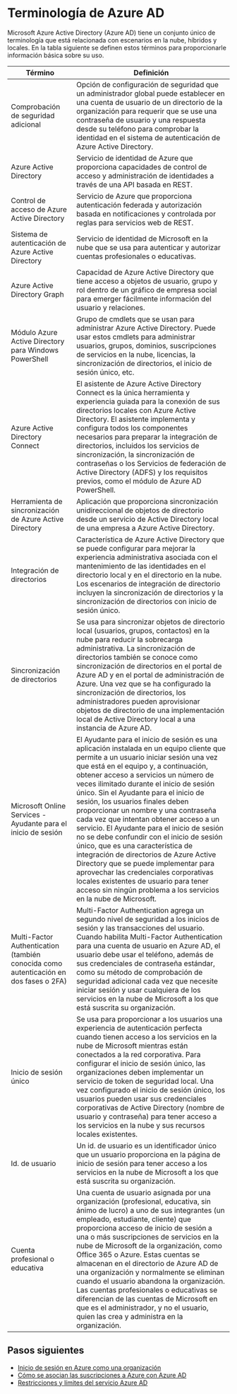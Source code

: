 <properties 
	pageTitle="Terminología de Azure AD" 
	description="Términos y definiciones relacionados con Azure AD." 
	services="active-directory" 
	documentationCenter="" 
	authors="Justinha" 
	writer="Justinha" 
	manager="TerryLan" 
	editor="LisaToft"/>

<tags 
	ms.service="active-directory" 
	ms.workload="infrastructure-services" 
	ms.tgt_pltfrm="na" 
	ms.devlang="na" 
	ms.topic="article" 
	ms.date="04/27/2015" 
	ms.author="Justinha"/>

# Terminología de Azure AD

Microsoft Azure Active Directory (Azure AD) tiene un conjunto único de terminología que está relacionada con escenarios en la nube, híbridos y locales. En la tabla siguiente se definen estos términos para proporcionarle información básica sobre su uso.

 Término | Definición
------------- | -------------
Comprobación de seguridad adicional | Opción de configuración de seguridad que un administrador global puede establecer en una cuenta de usuario de un directorio de la organización para requerir que se use una contraseña de usuario y una respuesta desde su teléfono para comprobar la identidad en el sistema de autenticación de Azure Active Directory.
Azure Active Directory | Servicio de identidad de Azure que proporciona capacidades de control de acceso y administración de identidades a través de una API basada en REST.
Control de acceso de Azure Active Directory | Servicio de Azure que proporciona autenticación federada y autorización basada en notificaciones y controlada por reglas para servicios web de REST.
Sistema de autenticación de Azure Active Directory | Servicio de identidad de Microsoft en la nube que se usa para autenticar y autorizar cuentas profesionales o educativas.
Azure Active Directory Graph | Capacidad de Azure Active Directory que tiene acceso a objetos de usuario, grupo y rol dentro de un gráfico de empresa social para emerger fácilmente información del usuario y relaciones.
Módulo Azure Active Directory para Windows PowerShell | Grupo de cmdlets que se usan para administrar Azure Active Directory. Puede usar estos cmdlets para administrar usuarios, grupos, dominios, suscripciones de servicios en la nube, licencias, la sincronización de directorios, el inicio de sesión único, etc.
Azure Active Directory Connect | El asistente de Azure Active Directory Connect es la única herramienta y experiencia guiada para la conexión de sus directorios locales con Azure Active Directory. El asistente implementa y configura todos los componentes necesarios para preparar la integración de directorios, incluidos los servicios de sincronización, la sincronización de contraseñas o los Servicios de federación de Active Directory (ADFS) y los requisitos previos, como el módulo de Azure AD PowerShell.
Herramienta de sincronización de Azure Active Directory | Aplicación que proporciona sincronización unidireccional de objetos de directorio desde un servicio de Active Directory local de una empresa a Azure Active Directory.
Integración de directorios | Característica de Azure Active Directory que se puede configurar para mejorar la experiencia administrativa asociada con el mantenimiento de las identidades en el directorio local y en el directorio en la nube. Los escenarios de integración de directorio incluyen la sincronización de directorios y la sincronización de directorios con inicio de sesión único.
Sincronización de directorios | Se usa para sincronizar objetos de directorio local (usuarios, grupos, contactos) en la nube para reducir la sobrecarga administrativa. La sincronización de directorios también se conoce como sincronización de directorios en el portal de Azure AD y en el portal de administración de Azure. Una vez que se ha configurado la sincronización de directorios, los administradores pueden aprovisionar objetos de directorio de una implementación local de Active Directory local a una instancia de Azure AD.
Microsoft Online Services - Ayudante para el inicio de sesión   | El Ayudante para el inicio de sesión  es una aplicación instalada en un equipo cliente que permite a un usuario iniciar sesión una vez que está en el equipo y, a continuación, obtener acceso a servicios un número de veces ilimitado durante el inicio de sesión único. Sin el Ayudante para el inicio de sesión, los usuarios finales deben proporcionar un nombre y una contraseña cada vez que intentan obtener acceso a un servicio. El Ayudante para el inicio de sesión no se debe confundir con el inicio de sesión único, que es una característica de integración de directorios de Azure Active Directory que se puede implementar para aprovechar las credenciales corporativas locales existentes de usuario para tener acceso sin ningún problema a los servicios en la nube de Microsoft.
Multi-Factor Authentication (también conocida como autenticación en dos fases o 2FA) | Multi-Factor Authentication agrega un segundo nivel de seguridad a los inicios de sesión y las transacciones del usuario. Cuando habilita Multi-Factor Authentication para una cuenta de usuario en Azure AD, el usuario debe usar el teléfono, además de sus credenciales de contraseña estándar, como su método de comprobación de seguridad adicional cada vez que necesite iniciar sesión y usar cualquiera de los servicios en la nube de Microsoft  a los que está suscrita su organización.
Inicio de sesión único | Se usa para proporcionar a los usuarios una experiencia de autenticación perfecta cuando tienen acceso a los servicios en la nube de Microsoft mientras están conectados a la red corporativa. Para configurar el inicio de sesión único, las organizaciones deben implementar un servicio de token de seguridad local. Una vez configurado el inicio de sesión único, los usuarios pueden usar sus credenciales corporativas de Active Directory (nombre de usuario y contraseña) para tener acceso a los servicios en la nube y sus recursos locales existentes.
Id. de usuario | Un id. de usuario es un identificador único que un usuario proporciona en la página de inicio de sesión para tener acceso a los servicios en la nube de Microsoft a los que está suscrita su organización.
Cuenta profesional o educativa | Una cuenta de usuario asignada por una organización (profesional, educativa, sin ánimo de lucro) a uno de sus integrantes (un empleado, estudiante, cliente) que proporciona acceso de inicio de sesión a una o más suscripciones de servicios en la nube de Microsoft de la organización, como Office 365 o Azure. Estas cuentas se almacenan en el directorio de Azure AD de una organización y normalmente se eliminan cuando el usuario abandona la organización. Las cuentas profesionales o educativas se diferencian de las cuentas de Microsoft en que es el administrador, y no el usuario, quien las crea y administra en la organización. 

## Pasos siguientes
- [Inicio de sesión en Azure como una organización](sign-up-organization.md)
- [Cómo se asocian las suscripciones a Azure con Azure AD](active-directory-how-subscriptions-associated-directory.md)
- [Restricciones y límites del servicio Azure AD](active-directory-service-limits-restrictions.md)

<!---HONumber=58--> 